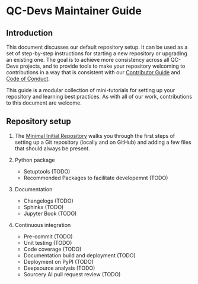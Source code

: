 # QC-Devs Maintainer Guide

## Introduction

This document discusses our default repository setup.
It can be used as a set of step-by-step instructions for starting a new repository
or upgrading an existing one.
The goal is to achieve more consistency across all QC-Devs projects,
and to provide tools to make your repository welcoming to contributions
in a way that is consistent with our
[Contributor Guide](CONTRIBUTING.md) and [Code of Conduct](CODE_OF_CONDUCT.md).

This guide is a modular collection of mini-tutorials
for setting up your repository and learning best practices.
As with all of our work, contributions to this document are welcome.

## Repository setup

1. The [Minimal Initial Repository](maintaining/minimal.md) walks you through the first steps
   of setting up a Git repository (locally and on GitHub)
   and adding a few files that should always be present.

2. Python package
    - Setuptools (TODO)
    - Recommended Packages to facilitate developemnt (TODO)

3. Documentation
    - Changelogs (TODO)
    - Sphinkx (TODO)
    - Jupyter Book (TODO)

4. Continuous integration
    - Pre-commit (TODO)
    - Unit testing (TODO)
    - Code coverage (TODO)
    - Documentation build and deployment (TODO)
    - Deployment on PyPI (TODO)
    - Deepsource analysis (TODO)
    - Sourcery AI pull request review (TODO)
